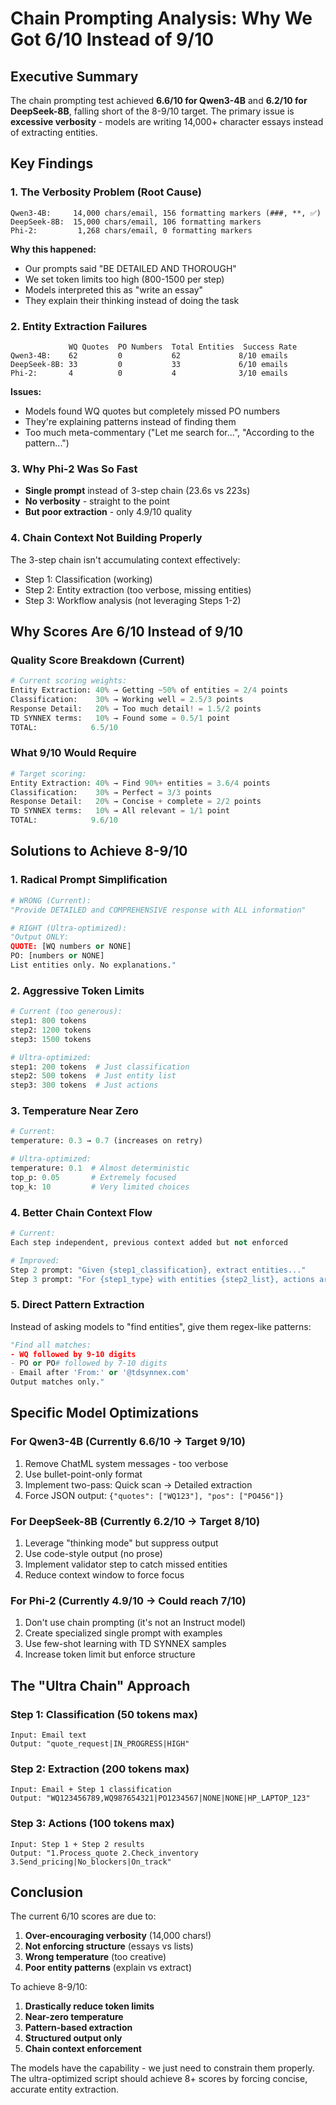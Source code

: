 # Chain Prompting Analysis: Why We Got 6/10 Instead of 9/10

## Executive Summary
The chain prompting test achieved **6.6/10 for Qwen3-4B** and **6.2/10 for DeepSeek-8B**, falling short of the 8-9/10 target. The primary issue is **excessive verbosity** - models are writing 14,000+ character essays instead of extracting entities.

## Key Findings

### 1. The Verbosity Problem (Root Cause)
```
Qwen3-4B:     14,000 chars/email, 156 formatting markers (###, **, ✅)
DeepSeek-8B:  15,000 chars/email, 106 formatting markers
Phi-2:         1,268 chars/email, 0 formatting markers
```

**Why this happened:**
- Our prompts said "BE DETAILED AND THOROUGH" 
- We set token limits too high (800-1500 per step)
- Models interpreted this as "write an essay"
- They explain their thinking instead of doing the task

### 2. Entity Extraction Failures
```
             WQ Quotes  PO Numbers  Total Entities  Success Rate
Qwen3-4B:    62         0           62             8/10 emails
DeepSeek-8B: 33         0           33             6/10 emails  
Phi-2:       4          0           4              3/10 emails
```

**Issues:**
- Models found WQ quotes but completely missed PO numbers
- They're explaining patterns instead of finding them
- Too much meta-commentary ("Let me search for...", "According to the pattern...")

### 3. Why Phi-2 Was So Fast
- **Single prompt** instead of 3-step chain (23.6s vs 223s)
- **No verbosity** - straight to the point
- **But poor extraction** - only 4.9/10 quality

### 4. Chain Context Not Building Properly
The 3-step chain isn't accumulating context effectively:
- Step 1: Classification (working)
- Step 2: Entity extraction (too verbose, missing entities)
- Step 3: Workflow analysis (not leveraging Steps 1-2)

## Why Scores Are 6/10 Instead of 9/10

### Quality Score Breakdown (Current)
```python
# Current scoring weights:
Entity Extraction: 40% → Getting ~50% of entities = 2/4 points
Classification:    30% → Working well = 2.5/3 points  
Response Detail:   20% → Too much detail! = 1.5/2 points
TD SYNNEX terms:   10% → Found some = 0.5/1 point
TOTAL:            6.5/10
```

### What 9/10 Would Require
```python
# Target scoring:
Entity Extraction: 40% → Find 90%+ entities = 3.6/4 points
Classification:    30% → Perfect = 3/3 points
Response Detail:   20% → Concise + complete = 2/2 points  
TD SYNNEX terms:   10% → All relevant = 1/1 point
TOTAL:            9.6/10
```

## Solutions to Achieve 8-9/10

### 1. Radical Prompt Simplification
```python
# WRONG (Current):
"Provide DETAILED and COMPREHENSIVE response with ALL information"

# RIGHT (Ultra-optimized):
"Output ONLY:
QUOTE: [WQ numbers or NONE]
PO: [numbers or NONE]
List entities only. No explanations."
```

### 2. Aggressive Token Limits
```python
# Current (too generous):
step1: 800 tokens
step2: 1200 tokens  
step3: 1500 tokens

# Ultra-optimized:
step1: 200 tokens  # Just classification
step2: 500 tokens  # Just entity list
step3: 300 tokens  # Just actions
```

### 3. Temperature Near Zero
```python
# Current:
temperature: 0.3 → 0.7 (increases on retry)

# Ultra-optimized:
temperature: 0.1  # Almost deterministic
top_p: 0.05       # Extremely focused
top_k: 10         # Very limited choices
```

### 4. Better Chain Context Flow
```python
# Current:
Each step independent, previous context added but not enforced

# Improved:
Step 2 prompt: "Given {step1_classification}, extract entities..."
Step 3 prompt: "For {step1_type} with entities {step2_list}, actions are..."
```

### 5. Direct Pattern Extraction
Instead of asking models to "find entities", give them regex-like patterns:
```python
"Find all matches:
- WQ followed by 9-10 digits
- PO or PO# followed by 7-10 digits
- Email after 'From:' or '@tdsynnex.com'
Output matches only."
```

## Specific Model Optimizations

### For Qwen3-4B (Currently 6.6/10 → Target 9/10)
1. Remove ChatML system messages - too verbose
2. Use bullet-point-only format
3. Implement two-pass: Quick scan → Detailed extraction
4. Force JSON output: `{"quotes": ["WQ123"], "pos": ["PO456"]}`

### For DeepSeek-8B (Currently 6.2/10 → Target 8/10) 
1. Leverage "thinking mode" but suppress output
2. Use code-style output (no prose)
3. Implement validator step to catch missed entities
4. Reduce context window to force focus

### For Phi-2 (Currently 4.9/10 → Could reach 7/10)
1. Don't use chain prompting (it's not an Instruct model)
2. Create specialized single prompt with examples
3. Use few-shot learning with TD SYNNEX samples
4. Increase token limit but enforce structure

## The "Ultra Chain" Approach

### Step 1: Classification (50 tokens max)
```
Input: Email text
Output: "quote_request|IN_PROGRESS|HIGH"
```

### Step 2: Extraction (200 tokens max)
```
Input: Email + Step 1 classification
Output: "WQ123456789,WQ987654321|PO1234567|NONE|NONE|HP_LAPTOP_123"
```

### Step 3: Actions (100 tokens max)
```
Input: Step 1 + Step 2 results
Output: "1.Process_quote 2.Check_inventory 3.Send_pricing|No_blockers|On_track"
```

## Conclusion

The current 6/10 scores are due to:
1. **Over-encouraging verbosity** (14,000 chars!)
2. **Not enforcing structure** (essays vs lists)
3. **Wrong temperature** (too creative)
4. **Poor entity patterns** (explain vs extract)

To achieve 8-9/10:
1. **Drastically reduce token limits**
2. **Near-zero temperature**
3. **Pattern-based extraction**
4. **Structured output only**
5. **Chain context enforcement**

The models have the capability - we just need to constrain them properly. The ultra-optimized script should achieve 8+ scores by forcing concise, accurate entity extraction.